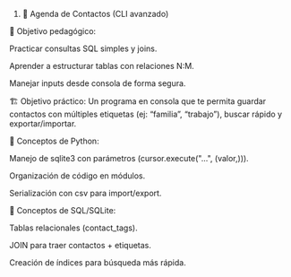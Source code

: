 1) 📒 Agenda de Contactos (CLI avanzado)

🎯 Objetivo pedagógico:

Practicar consultas SQL simples y joins.

Aprender a estructurar tablas con relaciones N:M.

Manejar inputs desde consola de forma segura.

🏗️ Objetivo práctico:
Un programa en consola que te permita guardar contactos con múltiples etiquetas (ej: “familia”, “trabajo”), buscar rápido y exportar/importar.

📌 Conceptos de Python:

Manejo de sqlite3 con parámetros (cursor.execute("...", (valor,))).

Organización de código en módulos.

Serialización con csv para import/export.

📌 Conceptos de SQL/SQLite:

Tablas relacionales (contact_tags).

JOIN para traer contactos + etiquetas.

Creación de índices para búsqueda más rápida.